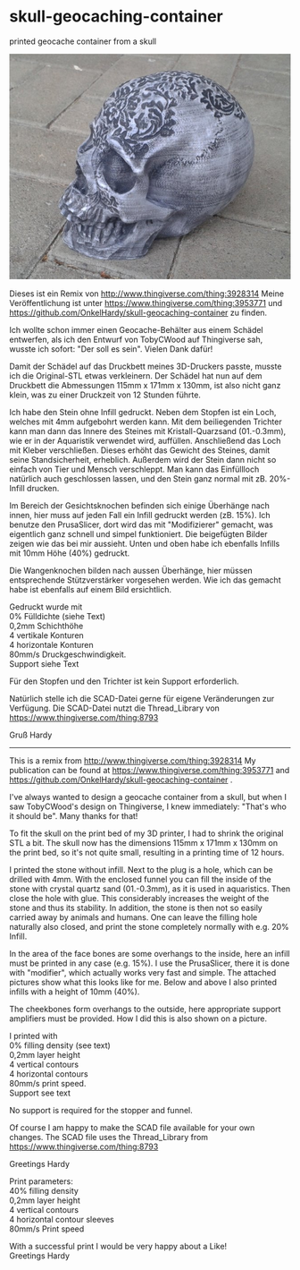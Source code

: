 # skull-geocaching-container
printed geocache container from a skull

![](https://github.com/OnkelHardy/skull-geocaching-container/blob/master/pics/20191103-113008.jpg)

Dieses ist ein Remix von http://www.thingiverse.com/thing:3928314
Meine Veröffentlichung ist unter https://www.thingiverse.com/thing:3953771 und https://github.com/OnkelHardy/skull-geocaching-container zu finden.

Ich wollte schon immer einen Geocache-Behälter aus einem Schädel entwerfen, als ich den Entwurf von TobyCWood auf Thingiverse sah, wusste ich sofort: "Der soll es sein". Vielen Dank dafür!

Damit der Schädel auf das Druckbett meines 3D-Druckers passte, musste ich die Original-STL etwas verkleinern. Der Schädel hat nun auf dem Druckbett die Abmessungen 115mm x 171mm x 130mm, ist also nicht ganz klein, was zu einer Druckzeit von 12 Stunden führte.

Ich habe den Stein ohne Infill gedruckt. Neben dem Stopfen ist ein Loch, welches mit 4mm aufgebohrt werden kann. Mit dem beiliegenden Trichter kann man dann das Innere des Steines mit Kristall-Quarzsand (01.-0.3mm), wie er in der Aquaristik verwendet wird, auffüllen. Anschließend das Loch mit Kleber verschließen. Dieses erhöht das Gewicht des Steines, damit seine Standsicherheit, erheblich. Außerdem wird der Stein dann nicht so einfach von Tier und Mensch verschleppt. Man kann das Einfüllloch natürlich auch geschlossen lassen, und den Stein ganz normal mit zB. 20%-Infill drucken.

Im Bereich der Gesichtsknochen befinden sich einige Überhänge nach innen, hier muss auf jeden Fall ein Infill gedruckt werden (zB. 15%). Ich benutze den PrusaSlicer, dort wird das mit "Modifizierer" gemacht, was eigentlich ganz schnell und simpel funktioniert. Die beigefügten Bilder zeigen wie das bei mir aussieht. Unten und oben habe ich ebenfalls Infills mit 10mm Höhe (40%) gedruckt. 

Die Wangenknochen bilden nach aussen Überhänge, hier müssen entsprechende Stützverstärker vorgesehen werden. Wie ich das gemacht habe ist ebenfalls auf einem Bild ersichtlich.

Gedruckt wurde mit <br />
    0% Fülldichte (siehe Text) <br />
    0,2mm Schichthöhe <br />
    4 vertikale Konturen <br />
    4 horizontale Konturen <br />
    80mm/s Druckgeschwindigkeit. <br />
    Support siehe Text <br />

Für den Stopfen und den Trichter ist kein Support erforderlich.

Natürlich stelle ich die SCAD-Datei gerne für eigene Veränderungen zur Verfügung. Die SCAD-Datei nutzt die Thread_Library von https://www.thingiverse.com/thing:8793

Gruß Hardy  
 
-----------------------------------------------

This is a remix from http://www.thingiverse.com/thing:3928314
My publication can be found at https://www.thingiverse.com/thing:3953771 and https://github.com/OnkelHardy/skull-geocaching-container .

I've always wanted to design a geocache container from a skull, but when I saw TobyCWood's design on Thingiverse, I knew immediately: "That's who it should be". Many thanks for that!

To fit the skull on the print bed of my 3D printer, I had to shrink the original STL a bit. The skull now has the dimensions 115mm x 171mm x 130mm on the print bed, so it's not quite small, resulting in a printing time of 12 hours.

I printed the stone without infill. Next to the plug is a hole, which can be drilled with 4mm. With the enclosed funnel you can fill the inside of the stone with crystal quartz sand (01.-0.3mm), as it is used in aquaristics. Then close the hole with glue. This considerably increases the weight of the stone and thus its stability. In addition, the stone is then not so easily carried away by animals and humans. One can leave the filling hole naturally also closed, and print the stone completely normally with e.g. 20% Infill.

In the area of the face bones are some overhangs to the inside, here an infill must be printed in any case (e.g. 15%). I use the PrusaSlicer, there it is done with "modifier", which actually works very fast and simple. The attached pictures show what this looks like for me. Below and above I also printed infills with a height of 10mm (40%). 

The cheekbones form overhangs to the outside, here appropriate support amplifiers must be provided. How I did this is also shown on a picture.

I printed with <br />
    0% filling density (see text) <br />
    0,2mm layer height <br /> 
    4 vertical contours <br />
    4 horizontal contours <br />
    80mm/s print speed. <br />
    Support see text <br />

No support is required for the stopper and funnel.

Of course I am happy to make the SCAD file available for your own changes. The SCAD file uses the Thread_Library from https://www.thingiverse.com/thing:8793

Greetings Hardy  



Print parameters: <br />
40% filling density <br />
0,2mm layer height <br />
4 vertical contours <br />
4 horizontal contour sleeves <br />
80mm/s Print speed

With a successful print I would be very happy about a Like! <br />
Greetings Hardy
